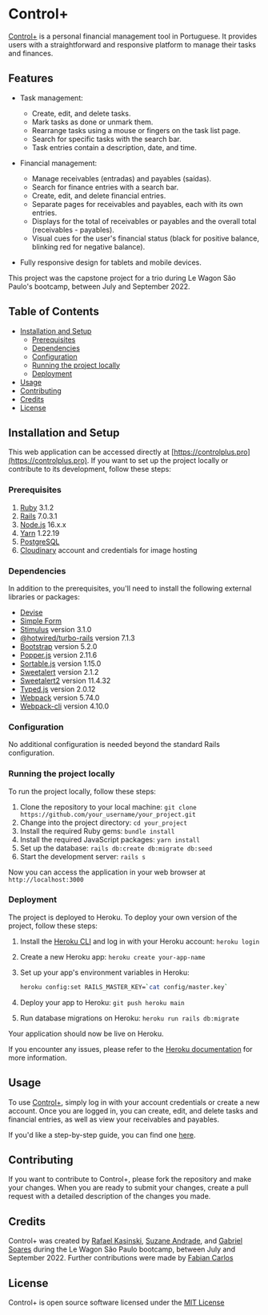 # Control+

[Control+](https://controlplus.pro) is a personal financial management tool in Portuguese. It provides users with a straightforward and responsive platform to manage their tasks and finances.

## Features

- Task management:
  - Create, edit, and delete tasks.
  - Mark tasks as done or unmark them.
  - Rearrange tasks using a mouse or fingers on the task list page.
  - Search for specific tasks with the search bar.
  - Task entries contain a description, date, and time.

- Financial management:
  - Manage receivables (entradas) and payables (saídas).
  - Search for finance entries with a search bar.
  - Create, edit, and delete financial entries.
  - Separate pages for receivables and payables, each with its own entries.
  - Displays for the total of receivables or payables and the overall total (receivables - payables).
  - Visual cues for the user's financial status (black for positive balance, blinking red for negative balance).

- Fully responsive design for tablets and mobile devices.

This project was the capstone project for a trio during Le Wagon São Paulo's bootcamp, between July and September 2022.

## Table of Contents

- [Installation and Setup](#installation-and-setup)
  - [Prerequisites](#prerequisites)
  - [Dependencies](#dependencies)
  - [Configuration](#configuration)
  - [Running the project locally](#running-the-project-locally)
  - [Deployment](#deployment)
- [Usage](#usage)
- [Contributing](#contributing)
- [Credits](#credits)
- [License](#license)

## Installation and Setup

This web application can be accessed directly at [https://controlplus.pro](https://controlplus.pro). If you want to set up the project locally or contribute to its development, follow these steps:

### Prerequisites

1. [Ruby](https://www.ruby-lang.org/en/) 3.1.2
2. [Rails](https://rubyonrails.org/) 7.0.3.1
3. [Node.js](https://nodejs.org/en/) 16.x.x
4. [Yarn](https://yarnpkg.com/) 1.22.19
5. [PostgreSQL](https://www.postgresql.org/)
6. [Cloudinary](https://cloudinary.com/) account and credentials for image hosting

### Dependencies

In addition to the prerequisites, you'll need to install the following external libraries or packages:

- [Devise](https://github.com/heartcombo/devise)
- [Simple Form](https://github.com/heartcombo/simple_form)
- [Stimulus](https://stimulus.hotwire.dev/) version 3.1.0
- [@hotwired/turbo-rails](https://turbo.hotwire.dev/) version 7.1.3
- [Bootstrap](https://getbootstrap.com/) version 5.2.0
- [Popper.js](https://popper.js.org/) version 2.11.6
- [Sortable.js](https://github.com/SortableJS/Sortable) version 1.15.0
- [Sweetalert](https://sweetalert.js.org/) version 2.1.2
- [Sweetalert2](https://sweetalert2.github.io/) version 11.4.32
- [Typed.js](https://mattboldt.com/demos/typed-js/) version 2.0.12
- [Webpack](https://webpack.js.org/) version 5.74.0
- [Webpack-cli](https://webpack.js.org/api/cli/) version 4.10.0

### Configuration

No additional configuration is needed beyond the standard Rails configuration.

### Running the project locally

To run the project locally, follow these steps:

1. Clone the repository to your local machine: `git clone https://github.com/your_username/your_project.git`
2. Change into the project directory: `cd your_project`
3. Install the required Ruby gems: `bundle install`
4. Install the required JavaScript packages: `yarn install`
5. Set up the database: `rails db:create db:migrate db:seed`
6. Start the development server: `rails s`

Now you can access the application in your web browser at `http://localhost:3000`

### Deployment

The project is deployed to Heroku. To deploy your own version of the project, follow these steps:

1. Install the [Heroku CLI](https://devcenter.heroku.com/articles/heroku-cli) and log in with your Heroku account: `heroku login`
2. Create a new Heroku app: `heroku create your-app-name`
3. Set up your app's environment variables in Heroku:

    ```bash
    heroku config:set RAILS_MASTER_KEY=`cat config/master.key`
    ```

4. Deploy your app to Heroku: `git push heroku main`
5. Run database migrations on Heroku: `heroku run rails db:migrate`

Your application should now be live on Heroku.

If you encounter any issues, please refer to the [Heroku documentation](https://devcenter.heroku.com/) for more information.

## Usage

To use [Control+](https://controlplus.pro), simply log in with your account credentials or create a new account. Once you are logged in, you can create, edit, and delete tasks and financial entries, as well as view your receivables and payables.

If you'd like a step-by-step guide, you can find one [here](https://app.tango.us/app/workflow/Workflow-with-Controlplus-dd126d98a70f4b328b1cb1f76ff5b300).

## Contributing

If you want to contribute to Control+, please fork the repository and make your changes. When you are ready to submit your changes, create a pull request with a detailed description of the changes you made.

## Credits

Control+ was created by [Rafael Kasinski](https://github.com/PurpleKaz81), [Suzane Andrade](https://github.com/suzaneandrade100), and [Gabriel Soares](https://github.com/gabrielsoares1) during the Le Wagon São Paulo bootcamp, between July and September 2022. Further contributions were made by [Fabian Carlos](https://github.com/fabiancarlos)

## License

Control+ is open source software licensed under the [MIT License](https://choosealicense.com/licenses/mit/)
